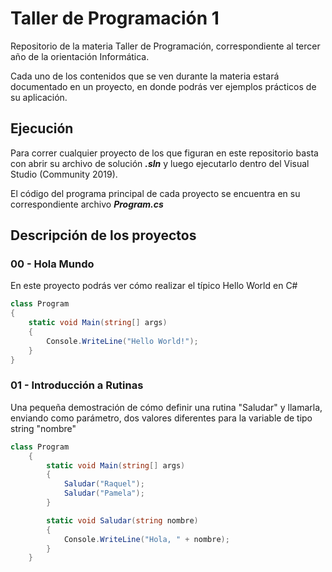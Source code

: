 # Taller de Programación 1
Repositorio de la materia Taller de Programación, correspondiente al tercer año de la orientación Informática.

Cada uno de los contenidos que se ven durante la materia estará documentado en un proyecto, en donde podrás ver ejemplos prácticos de su aplicación.

## Ejecución

Para correr cualquier proyecto de los que figuran en este repositorio basta con abrir su archivo de solución ***.sln*** y luego ejecutarlo dentro del Visual Studio (Community 2019). 

El código del programa principal de cada proyecto se encuentra en su correspondiente archivo ***Program.cs***

## Descripción de los proyectos

### 00 - Hola Mundo
En este proyecto podrás ver cómo realizar el típico Hello World en C#

```c#
class Program
{
    static void Main(string[] args)
    {
        Console.WriteLine("Hello World!");
    }
}
```

### 01 - Introducción a Rutinas
Una pequeña demostración de cómo definir una rutina "Saludar" y llamarla, enviando como parámetro, dos valores diferentes para la variable de tipo string "nombre"

```c#
class Program
    {
        static void Main(string[] args)
        {
            Saludar("Raquel");
            Saludar("Pamela");
        }

        static void Saludar(string nombre)
        {
            Console.WriteLine("Hola, " + nombre);
        }
    }
```
